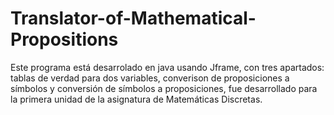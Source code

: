 # Translator-of-Mathematical-Propositions
Este programa está desarrolado en java usando Jframe, con tres apartados: tablas de verdad para dos variables, converison de proposiciones a símbolos y
conversión de símbolos a proposiciones, fue desarrollado para la primera unidad de la asignatura de Matemáticas Discretas.
